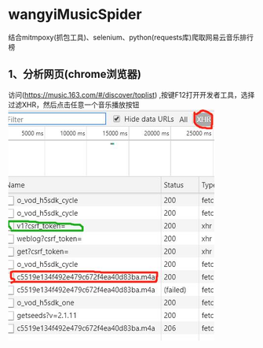 # wangyiMusicSpider
结合mitmpoxy(抓包工具)、selenium、python(requests库)爬取网易云音乐排行榜
## 1、分析网页(chrome浏览器)
 访问(https://music.163.com/#/discover/toplist) ,按键F12打开开发者工具，选择过滤XHR，然后点击任意一个音乐播放按钮
 ![](https://github.com/fuxiaofeng08/wangyiMusicSpider/blob/master/pic/20191227133853.jpg)
